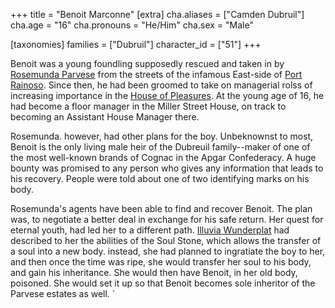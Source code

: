 +++
title = "Benoit Marconne"
[extra]
cha.aliases = ["Camden Dubruil"]
cha.age = "16"
cha.pronouns = "He/Him"
cha.sex = "Male"

[taxonomies]
families = ["Dubruil"]
character_id = ["51"]
+++

Benoit was a young foundling supposedly rescued and taken in by [Rosemunda Parvese](@/characters/rosemunda-parvese.md) from the streets of the infamous East-side of [Port Rainoso](@/locations/port-rainoso.md). Since then, he had been groomed to take on managerial rolss of increasing importance in the [House of Pleasures](@/organizations/parvese-houses-of-pleasures.md). At the young age of 16, he had become a floor manager in the Miller Street House, on track to becoming an Assistant House Manager there. 

Rosemunda. however, had other plans for the boy. Unbeknownst to most, Benoit is the only living male heir of the Dubreuil family--maker of one of the most well-known brands of Cognac in the Apgar Confederacy. A huge bounty was promised to any person who gives any information that leads to his recovery. People were told about one of two identifying marks on his body.

Rosemunda's agents have been able to find and recover Benoit. The plan was, to negotiate a better deal in exchange for his safe return. Her quest for eternal youth, had led her to a different path. [Illuvia Wunderplat](@/characters/illuvia-wunderplat.md) had described to her the abilities of the Soul Stone, which allows the transfer of a soul into a new body. instead, she had planned to ingratiate the boy to her, and then once the time was ripe, she would transfer her soul to his body, and gain his inheritance. She would then have Benoit, in her old body, poisoned. She would set it up so that Benoit becomes sole inheritor of the Parvese estates as well.
`
